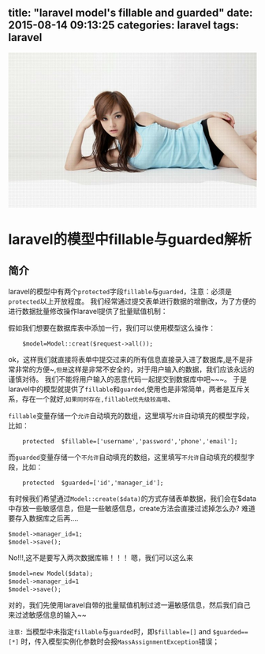 title: "laravel model's fillable and guarded"
date: 2015-08-14 09:13:25
categories: laravel
tags: laravel
---
![guarded](/images/c1.jpg)
# laravel的模型中fillable与guarded解析

## 简介

laravel的模型中有两个`protected`字段`fillable`与`guarded`，注意：必须是`protected`以上开放程度。
我们经常通过提交表单进行数据的增删改，为了方便的进行数据批量修改操作laravel提供了批量赋值机制：

假如我们想要在数据库表中添加一行，我们可以使用模型这么操作：
```
	$model=Model::creat($request->all());
```
ok，这样我们就直接将表单中提交过来的所有信息直接录入进了数据库,是不是非常非常的方便~,`但是`这样是非常不安全的，对于用户输入的数据，我们应该永远的谨慎对待。
我们不能将用户输入的恶意代码一起提交到数据库中吧~~~。
于是laravel中的模型就提供了`fillable`和`guarded`,使用也是非常简单，两者是互斥关系，存在一个就好,`如果同时存在,fillable优先级较高哦`、

`fillable`变量存储一个`允许`自动填充的数组，这里填写`允许`自动填充的模型字段，比如：
```
    protected  $fillable=['username','password','phone','email'];
```

而`guarded`变量存储一个`不允许`自动填充的数组，这里填写`不允许`自动填充的模型字段，比如：
```
    protected  $guarded=['id','manager_id'];
```

有时候我们希望通过`Model::create($data)`的方式存储表单数据，我们会在$data中存放一些敏感信息，但是一些敏感信息，create方法会直接过滤掉怎么办?
难道要存入数据库之后再....
```
$model->manager_id=1;
$model->save();
```
No!!!,这不是要写入两次数据库嘛！！！
嗯，我们可以这么来
```
$model=new Model($data);
$model->manager_id=1
$model->save();
```
对的，我们先使用laravel自带的批量赋值机制过滤一遍敏感信息，然后我们自己来过滤敏感信息的输入~~

`注意:` 当模型中未指定`fillable`与`guarded`时，即`$fillable=[]` and `$guarded==[*]` 时，传入模型实例化参数时会报`MassAssignmentException`错误；